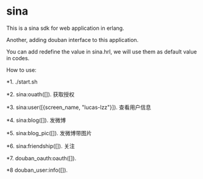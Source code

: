 sina
====
This is a sina sdk for web application in erlang.

Another, adding douban interface to this application.

You can add redefine the value in sina.hrl, we will use them as default value in codes.

How to use:

*1. ./start.sh 

*2. sina:ouath([]). 获取授权 

*3. sina:user([{screen_name, "lucas-lzz"}]). 查看用户信息 

*4. sina:blog([]). 发微博 

*5. sina:blog_pic([]). 发微博带图片 

*6. sina:friendship([]). 关注 

*7. douban_oauth:oauth([]).

*8 douban_user:info([]).
